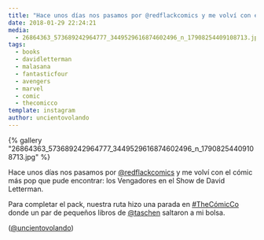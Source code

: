 ```yaml
---
title: "Hace unos días nos pasamos por @redflackcomics y me volví con el cómic más pop que pude encontrar: los Vengadores en el Show de David Letterman"
date: 2018-01-29 22:24:21
media: 
  - 26864363_573689242964777_3449529616874602496_n_17908254409108713.jpg
tags: 
  - books
  - davidletterman
  - malasana
  - fantasticfour
  - avengers
  - marvel
  - comic
  - thecomicco
template: instagram
author: uncientovolando
---
```


{% gallery "26864363_573689242964777_3449529616874602496_n_17908254409108713.jpg" %}

Hace unos días nos pasamos por [@redflackcomics](https://instagram.com/redflackcomics) y me volví con el cómic más pop que pude encontrar: los Vengadores en el Show de David Letterman.

Para completar el pack, nuestra ruta hizo una parada en [#TheCómicCo](/etiquetas/thecomicco) donde un par de pequeños libros de [@taschen](https://instagram.com/taschen) saltaron a mi bolsa.

([@uncientovolando](https://instagram.com/uncientovolando))
